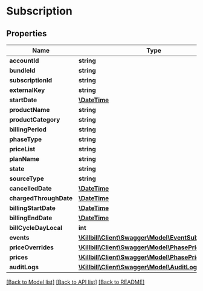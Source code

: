 # Subscription

## Properties
Name | Type | Description | Notes
------------ | ------------- | ------------- | -------------
**accountId** | **string** |  | [optional] 
**bundleId** | **string** |  | [optional] 
**subscriptionId** | **string** |  | [optional] 
**externalKey** | **string** |  | [optional] 
**startDate** | [**\DateTime**](\DateTime.md) |  | [optional] 
**productName** | **string** |  | 
**productCategory** | **string** |  | [optional] 
**billingPeriod** | **string** |  | 
**phaseType** | **string** |  | [optional] 
**priceList** | **string** |  | 
**planName** | **string** |  | 
**state** | **string** |  | [optional] 
**sourceType** | **string** |  | [optional] 
**cancelledDate** | [**\DateTime**](\DateTime.md) |  | [optional] 
**chargedThroughDate** | [**\DateTime**](\DateTime.md) |  | [optional] 
**billingStartDate** | [**\DateTime**](\DateTime.md) |  | [optional] 
**billingEndDate** | [**\DateTime**](\DateTime.md) |  | [optional] 
**billCycleDayLocal** | **int** |  | [optional] 
**events** | [**\Killbill\Client\Swagger\Model\EventSubscription[]**](EventSubscription.md) |  | [optional] 
**priceOverrides** | [**\Killbill\Client\Swagger\Model\PhasePrice[]**](PhasePrice.md) |  | [optional] 
**prices** | [**\Killbill\Client\Swagger\Model\PhasePrice[]**](PhasePrice.md) |  | [optional] 
**auditLogs** | [**\Killbill\Client\Swagger\Model\AuditLog[]**](AuditLog.md) |  | [optional] 

[[Back to Model list]](../README.md#documentation-for-models) [[Back to API list]](../README.md#documentation-for-api-endpoints) [[Back to README]](../README.md)

